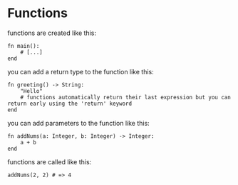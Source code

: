 # Functions
functions are created like this:
```
fn main():
    # [...]
end
```
you can add a return type to the function like this:
```
fn greeting() -> String:
    "Hello" 
    # functions automatically return their last expression but you can return early using the 'return' keyword
end
```
you can add parameters to the function like this:
```
fn addNums(a: Integer, b: Integer) -> Integer:
    a + b
end
```
functions are called like this:
```
addNums(2, 2) # => 4
```
